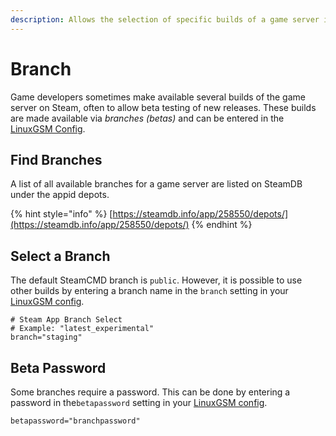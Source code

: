 ```yaml
---
description: Allows the selection of specific builds of a game server in SteamCMD
---
```


# Branch

Game developers sometimes make available several builds of the game server on Steam, often to allow beta testing of new releases. These builds are made available via _branches \(betas\)_ and can be entered in the [LinuxGSM Config](../configuration/linuxgsm-config.md).

## Find Branches

A list of all available branches for a game server are listed on SteamDB under the appid depots.

{% hint style="info" %}
[https://steamdb.info/app/258550/depots/](https://steamdb.info/app/258550/depots/)
{% endhint %}

## Select a Branch

The default SteamCMD branch is `public`. However, it is possible to use other builds by entering a branch name in the `branch` setting in your [LinuxGSM config](../configuration/linuxgsm-config.md). 

```text
# Steam App Branch Select
# Example: "latest_experimental"
branch="staging"
```

## Beta Password

Some branches require a password. This can be done by entering a password in the`betapassword` setting in your [LinuxGSM config](../configuration/linuxgsm-config.md).

```text
betapassword="branchpassword"
```

